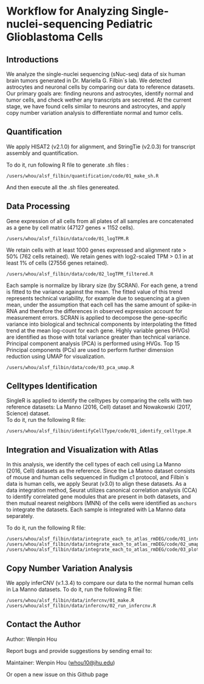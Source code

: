 Workflow for Analyzing Single-nuclei-sequencing Pediatric Glioblastoma Cells
====
## Introductions
We analyze the single-nuclei sequencing (sNuc-seq) data of six human brain tumors generated in Dr. Mariella G. Filbin`s lab. We detected astrocytes and neuronal cells by comparing our data to reference datasets. Our primary goals are: finding neurons and astrocytes, identify normal and tumor cells, and check wether any transcripts are secreted. At the current stage, we have found cells similar to neurons and astrocytes, and apply copy number variation analysis to differentiate normal and tumor cells. 
  
## Quantification
We apply HISAT2 (v2.1.0) for alignment, and StringTie (v2.0.3) for transcript assembly and quantification.

To do it, run following R file to generate .sh files :
```{r }
/users/whou/alsf_filbin/quantification/code/01_make_sh.R 
```

And then execute all  the .sh files genereated.

## Data Processing
Gene expression of all cells from all plates of all samples are concatenated as a gene by cell matrix (47127 genes $\times$ 1152 cells).
```{r }
/users/whou/alsf_filbin/data/code/01_logTPM.R
```
We retain cells with at least 1000 genes expressed and alignment rate > 50% (762 cells retained).
We retain genes with log2-scaled TPM > 0.1 in at least 1% of cells (27556 genes retained).

```{r }
/users/whou/alsf_filbin/data/code/02_logTPM_filtered.R
```

Each sample is normalize by library size (by SCRAN).
For each gene, a trend is fitted to the variance against the mean. The fitted value of this trend represents technical variability, for example due to sequencing at a given mean, under the assumption that each cell has the same amount of spike-in RNA and therefore the differences in observed expression account for measurement errors.
SCRAN is applied to decompose the gene-specific variance into biological and technical components by interpolating the fitted trend at the mean log-count for each gene.
Highly variable genes (HVGs) are identified as those with total variance greater than technical variance.
Principal component analysis (PCA) is performed using HVGs.
Top 15 Principal components (PCs) are used to perform further dimension reduction using UMAP for visualization.
```{r }
/users/whou/alsf_filbin/data/code/03_pca_umap.R
```
## Celltypes Identification 
SingleR is applied to identify the celltypes by comparing the cells with two reference datasets: La Manno (2016, Cell) dataset and  Nowakowski (2017, Science) dataset.   
To do it, run the following R file:
```{r }
/users/whou/alsf_filbin/identifyCellType/code/01_identify_celltype.R
```
## Integration and Visualization with Atlas
In this analysis, we identify the cell types of each cell using La Manno (2016, Cell) datasets as the reference.
Since the La Manno dataset consists of mouse and human cells sequenced in fludigm c1 protocol, and Filbin`s data is human cells, we apply Seurat (v3.0) to align these datasets. 
As a data integration method, Seurat utilizes canonical correlation analysis (CCA) to identify correlated gene modules that are present in both datasets, and then mutual nearest neighbors (MNN) of the cells were identified as ``anchors`` to integrate the datasets.
Each sample is integrated with La Manno data separately.

To do it, run the following R file:
```{r }
/users/whou/alsf_filbin/data/integrate_each_to_atlas_rmDEG/code/01_integrate.R
/users/whou/alsf_filbin/data/integrate_each_to_atlas_rmDEG/code/02_umap.R
/users/whou/alsf_filbin/data/integrate_each_to_atlas_rmDEG/code/03_plot_umap.R
```

  
## Copy Number Variation Analysis
We apply inferCNV (v.1.3.4) to compare our data to the normal human cells in La Manno datasets. 
To do it, run the following R file:
```{r }
/users/whou/alsf_filbin/data/infercnv/01_make.R
/users/whou/alsf_filbin/data/infercnv/02_run_infercnv.R
```
  
## Contact the Author
Author: Wenpin Hou

Report bugs and provide suggestions by sending email to:

Maintainer: Wenpin Hou (whou10@jhu.edu)

Or open a new issue on this Github page
